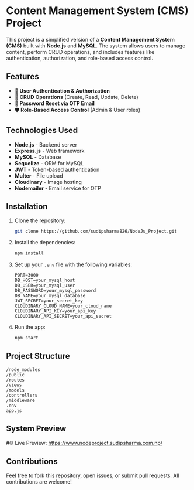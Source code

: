 # Content Management System (CMS) Project

This project is a simplified version of a **Content Management System (CMS)** built with **Node.js** and **MySQL**. The system allows users to manage content, perform CRUD operations, and includes features like authentication, authorization, and role-based access control.

## Features

- 🔐 **User Authentication & Authorization**
- 📝 **CRUD Operations** (Create, Read, Update, Delete)
- 📧 **Password Reset via OTP Email**
- 🛡️ **Role-Based Access Control** (Admin & User roles)

## Technologies Used

- **Node.js** - Backend server
- **Express.js** - Web framework
- **MySQL** - Database
- **Sequelize** - ORM for MySQL
- **JWT** - Token-based authentication
- **Multer** - File upload
- **Cloudinary** - Image hosting
- **Nodemailer** - Email service for OTP

## Installation

1. Clone the repository:
    ```bash
    git clone https://github.com/sudipsharma826/NodeJs_Project.git
    ```
2. Install the dependencies:
    ```bash
    npm install
    ```
3. Set up your `.env` file with the following variables:
    ```
    PORT=3000
    DB_HOST=your_mysql_host
    DB_USER=your_mysql_user
    DB_PASSWORD=your_mysql_password
    DB_NAME=your_mysql_database
    JWT_SECRET=your_secret_key
    CLOUDINARY_CLOUD_NAME=your_cloud_name
    CLOUDINARY_API_KEY=your_api_key
    CLOUDINARY_API_SECRET=your_api_secret
    ```

4. Run the app:
    ```bash
    npm start
    ```

## Project Structure

```
/node_modules
/public
/routes
/views
/models
/controllers
/middleware
.env
app.js
```

## System Preview
#🌐 Live Preview: https://www.nodeproject.sudipsharma.com.np/

## Contributions

Feel free to fork this repository, open issues, or submit pull requests. All contributions are welcome!
